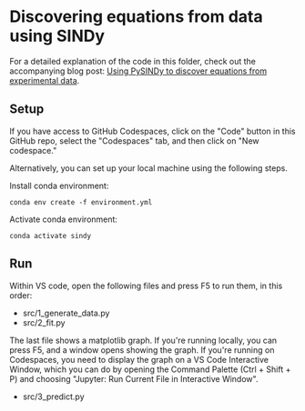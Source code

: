 # Discovering equations from data using SINDy

For a detailed explanation of the code in this folder, check out the accompanying blog post: [Using PySINDy to discover equations from experimental data](https://bea.stollnitz.com/blog/oscillator-pysindy/).


## Setup

If you have access to GitHub Codespaces, click on the "Code" button in this GitHub repo, select the "Codespaces" tab, and then click on "New codespace."

Alternatively, you can set up your local machine using the following steps.

Install conda environment:

```
conda env create -f environment.yml
```

Activate conda environment:

```
conda activate sindy
```


## Run

Within VS code, open the following files and press F5 to run them, in this order:
* src/1_generate_data.py
* src/2_fit.py

The last file shows a matplotlib graph. If you're running locally, you can press F5, and a window opens showing the graph. If you're running on Codespaces, you need to display the graph on a VS Code Interactive Window, which you can do by opening the Command Palette (Ctrl + Shift + P) and choosing "Jupyter: Run Current File in Interactive Window".
* src/3_predict.py
